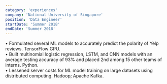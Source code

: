 ```yaml
---
category: 'experiences'
company: 'National University of Singapore'
position: 'Data Engineer'
startDate: 'Summer 2018'
endDate: 'Summer 2018'
---
```


•	Formulated several ML models to accurately predict the polarity of Yelp reviews. TensorFlow GPU.\
•	Built multinomial logistic regression, LSTM, and CNN models with an average testing accuracy of 93% and placed 2nd among 15 other teams of interns. Python.\
•	Lessened server costs for ML model training on large datasets using distributed computing. Hadoop; Apache Kafka.

